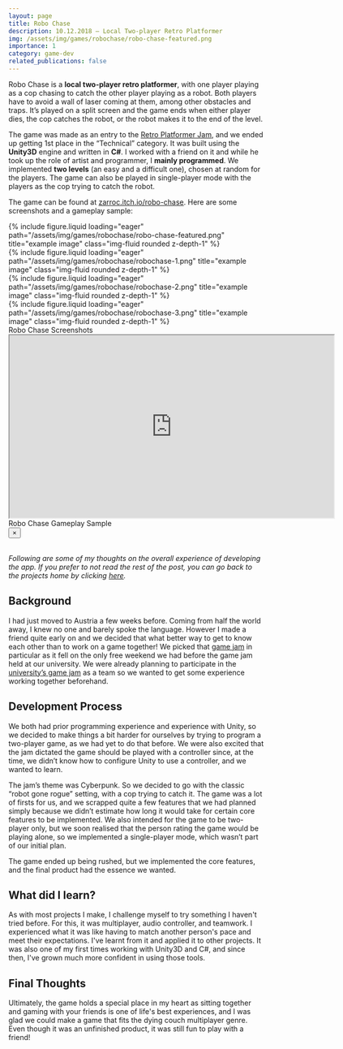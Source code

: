 ```yaml
---
layout: page
title: Robo Chase
description: 10.12.2018 — Local Two-player Retro Platformer
img: /assets/img/games/robochase/robo-chase-featured.png
importance: 1
category: game-dev
related_publications: false
---
```



Robo Chase is a **local two-player retro platformer**, with one player playing as a cop chasing to catch the other player playing as a robot. Both players have to avoid a wall of laser coming at them, among other obstacles and traps. It’s played on a split screen and the game ends when either player dies, the cop catches the robot, or the robot makes it to the end of the level.

The game was made as an entry to the [Retro Platformer Jam](https://itch.io/jam/retro-platformer-jam), and we ended up getting 1st place in the “Technical” category. It was built using the **Unity3D** engine and written in **C#**. I worked with a friend on it and while he took up the role of artist and programmer, I **mainly programmed**. We implemented **two levels** (an easy and a difficult one), chosen at random for the players. The game can also be played in single-player mode with the players as the cop trying to catch the robot.

The game can be found at [zarroc.itch.io/robo-chase](https://zarroc.itch.io/robo-chase). Here are some screenshots and a gameplay sample:

<div class="row">
    <div class="col-sm mt-3 mt-md-0">
        {% include figure.liquid loading="eager" path="/assets/img/games/robochase/robo-chase-featured.png" title="example image" class="img-fluid rounded z-depth-1" %}
    </div>
    <div class="col-sm mt-3 mt-md-0">
        {% include figure.liquid loading="eager" path="/assets/img/games/robochase/robochase-1.png" title="example image" class="img-fluid rounded z-depth-1" %}
    </div>
</div>
<div class="row">
<div class="col-sm mt-3 mt-md-0">
        {% include figure.liquid loading="eager" path="/assets/img/games/robochase/robochase-2.png" title="example image" class="img-fluid rounded z-depth-1" %}
    </div>
    <div class="col-sm mt-3 mt-md-0">
        {% include figure.liquid loading="eager" path="/assets/img/games/robochase/robochase-3.png" title="example image" class="img-fluid rounded z-depth-1" %}
    </div>
</div>
<div class="caption">
    Robo Chase Screenshots
</div>
<div class="row">
    <div class="col-sm mt-3 mt-md-0 embed-responsive embed-responsive-16by9 center-block">
        <iframe class="embed-responsive-item" width="640" height="360" src="https://www.youtube.com/embed/pC7kbHzRbIA?si=E2w1VmgWXESnpd6s" allowfullscreen></iframe>
    </div>
</div>
<div class="caption">
    Robo Chase Gameplay Sample
</div>

<div class="modal in" id="viewImg" tabindex="-1" role="dialog">
  <div class="modal-dialog modal-lg">
    <div class="modal-content">
      <div class="modal-header">
        <button type="button" class="close" data-dismiss="modal" aria-label="Close"><span aria-hidden="true">×</span></button>
      </div>
      <div class="modal-body">
        <div id="imgViewer" style="overflow-x: scroll;">
        </div>
      </div>
    </div>
  </div>
</div>

<br/>

*Following are some of my thoughts on the overall experience of developing the app. If you prefer to not read the rest of the post, you can go back to the projects home by clicking [here](/projects).*


## Background

I had just moved to Austria a few weeks before. Coming from half the world away, I knew no one and barely spoke the language. However I made a friend quite early on and we decided that what better way to get to know each other than to work on a game together! We picked that [game jam](https://itch.io/jam/retro-platformer-jam) in particular as it fell on the only free weekend we had before the game jam held at our university. We were already planning to participate in the [university’s game jam](https://itch.io/jam/2nd-winter-game-jam) as a team so we wanted to get some experience working together beforehand.

## Development Process

We both had prior programming experience and experience with Unity, so we decided to make things a bit harder for ourselves by trying to program a two-player game, as we had yet to do that before. We were also excited that the jam dictated the game should be played with a controller since, at the time, we didn’t know how to configure Unity to use a controller, and we wanted to learn.

The jam’s theme was Cyberpunk. So we decided to go with the classic “robot gone rogue” setting, with a cop trying to catch it. The game was a lot of firsts for us, and we scrapped quite a few features that we had planned simply because we didn’t estimate how long it would take for certain core features to be implemented. We also intended for the game to be two-player only, but we soon realised that the person rating the game would be playing alone, so we implemented a single-player mode, which wasn’t part of our initial plan.

The game ended up being rushed, but we implemented the core features, and the final product had the essence we wanted.

## What did I learn?

As with most projects I make, I challenge myself to try something I haven't tried before. For this, it was multiplayer, audio controller, and teamwork. I experienced what it was like having to match another person's pace and meet their expectations. I've learnt from it and applied it to other projects. It was also one of my first times working with Unity3D and C#, and since then, I've grown much more confident in using those tools.

## Final Thoughts

Ultimately, the game holds a special place in my heart as sitting together and gaming with your friends is one of life's best experiences, and I was glad we could make a game that fits the dying couch multiplayer genre. Even though it was an unfinished product, it was still fun to play with a friend!

